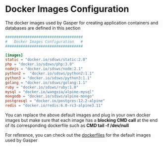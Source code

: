 # Docker Images Configuration

The docker images used by Gasper for creating application containers and databases are defined in this section

```toml
###################################
#   Docker Images Configuration   #
###################################

[images]
static = "docker.io/sdsws/static:2.0"
php = "docker.io/sdsws/php:3.0"
nodejs = "docker.io/sdsws/node:2.1"
python2 =  "docker.io/sdsws/python2:1.1"
python3 = "docker.io/sdsws/python3:1.1"
golang = "docker.io/sdsws/golang:1.1"
ruby = "docker.io/sdsws/ruby:1.0"
mysql = "docker.io/wangxia/alpine-mysql"
mongodb = "docker.io/sdsws/alpine-mongo"
postgresql = "docker.io/postgres:12.2-alpine"
redis = "docker.io/redis:6.0-rc3-alpine3.11"
```

You can replace the above default images and plug in your own docker images but make sure that each image has a **blocking CMD call** at the end of its corresponding dockerfile such as **CMD tail -f /dev/null**

For reference, you can check out the [dockerfiles](https://github.com/sdslabs/gasper/tree/develop/dockerfiles) for the default images used by Gasper
